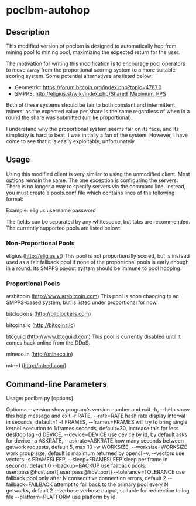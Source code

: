 poclbm-autohop
==============

Description
-----------

This modified version of poclbm is designed to automatically hop from mining
pool to mining pool, maximizing the expected return for the user.

The motivation for writing this modification is to encourage pool operators
to move away from the proportional scoring system to a more suitable scoring
system. Some potential alternatives are listed below:

* Geometric: https://forum.bitcoin.org/index.php?topic=4787.0
* SMPPS: http://eligius.st/wiki/index.php/Shared_Maximum_PPS

Both of these systems should be fair to both constant and intermittent miners,
as the expected value per share is the same regardless of when in a round the
share was submitted (unlike proportional).

I understand why the proportional system seems fair on its face, and its
simplicity is hard to beat. I was initially a fan of the system. However, I have
come to see that it is easily exploitable, unfortunately.

Usage
-----

Using this modified client is very similar to using the unmodified client. Most
options remain the same. The one exception is configuring the servers. There is
no longer a way to specify servers via the command line. Instead, you must
create a pools.conf file which contains lines of the following format:

<pool name>	<username>	<password>

Example:
eligius		username	password

The fields can be separated by any whitespace, but tabs are recommended. The
currently supported pools are listed below:

### Non-Proportional Pools

eligius (http://eligius.st)
This pool is not proportionally scored, but is instead used as a fair fallback
pool if none of the proportional pools is early enough in a round. Its SMPPS
payout system should be immune to pool hopping.

### Proportional Pools

arsbitcoin (http://www.arsbitcoin.com)
This pool is soon changing to an SMPPS-based system, but is listed under
proportional for now.

bitclockers (http://bitclockers.com)

bitcoins.lc (http://bitcoins.lc)

btcguild (http://www.btcguild.com)
This pool is currently disabled until it comes back online from the DDoS.

mineco.in (http://mineco.in)

mtred (http://mtred.com)

Command-line Parameters
-----------------------

Usage: poclbm.py [options]

Options:
  --version             show program's version number and exit
  -h, --help            show this help message and exit
  -r RATE, --rate=RATE  hash rate display interval in seconds, default=1
  -f FRAMES, --frames=FRAMES
                        will try to bring single kernel execution to 1/frames
                        seconds, default=30, increase this for less desktop
                        lag
  -d DEVICE, --device=DEVICE
                        use device by id, by default asks for device
  -a ASKRATE, --askrate=ASKRATE
                        how many seconds between getwork requests, default 5,
                        max 10
  -w WORKSIZE, --worksize=WORKSIZE
                        work group size, default is maximum returned by opencl
  -v, --vectors         use vectors
  -s FRAMESLEEP, --sleep=FRAMESLEEP
                        sleep per frame in seconds, default 0
  --backup=BACKUP       use fallback pools:
                        user:pass@host:port[,user:pass@host:port]
  --tolerance=TOLERANCE
                        use fallback pool only after N consecutive connection
                        errors, default 2
  --failback=FAILBACK   attempt to fail back to the primary pool every N
                        getworks, default 2
  --verbose             verbose output, suitable for redirection to log file
  --platform=PLATFORM   use platform by id
